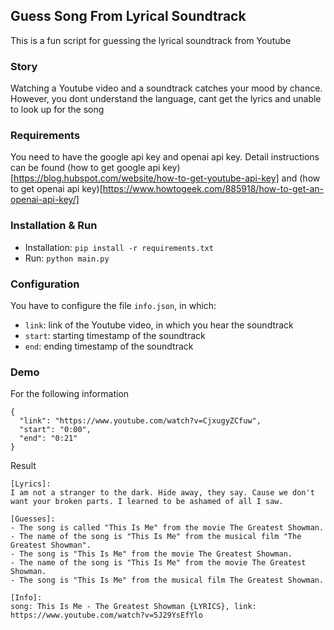 ## Guess Song From Lyrical Soundtrack
This is a fun script for guessing the lyrical soundtrack from Youtube

### Story
Watching a Youtube video and a soundtrack catches your mood by chance. However, you dont understand the language, cant get the lyrics and unable to look up for the song

### Requirements
You need to have the google api key and openai api key. Detail instructions can be found (how to get google api key)[https://blog.hubspot.com/website/how-to-get-youtube-api-key] and (how to get openai api key)[https://www.howtogeek.com/885918/how-to-get-an-openai-api-key/]

### Installation & Run
- Installation: `pip install -r requirements.txt`
- Run: `python main.py`

### Configuration
You have to configure the file `info.json`, in which:
- `link`: link of the Youtube video, in which you hear the soundtrack
- `start`: starting timestamp of the soundtrack
- `end`: ending timestamp of the soundtrack

### Demo
For the following information
```
{
  "link": "https://www.youtube.com/watch?v=CjxugyZCfuw",
  "start": "0:00",
  "end": "0:21"
}
```

Result
```
[Lyrics]:
I am not a stranger to the dark. Hide away, they say. Cause we don't want your broken parts. I learned to be ashamed of all I saw.

[Guesses]:
- The song is called "This Is Me" from the movie The Greatest Showman.
- The name of the song is "This Is Me" from the musical film "The Greatest Showman".
- The song is "This Is Me" from the movie The Greatest Showman.
- The name of the song is "This Is Me" from the movie The Greatest Showman.
- The song is "This Is Me" from the musical film The Greatest Showman.

[Info]:
song: This Is Me - The Greatest Showman {LYRICS}, link: https://www.youtube.com/watch?v=5J29YsEfYlo
```
